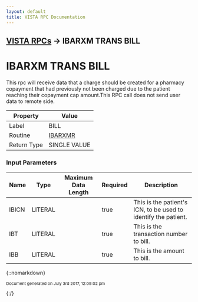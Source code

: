 ```yaml
---
layout: default
title: VISTA RPC Documentation
---
```


## [VISTA RPCs](TableOfContents) &#8594; IBARXM TRANS BILL
# IBARXM TRANS BILL

This rpc will receive data that a charge should be created for a pharmacy copayment that had previously not been charged due to the patient reaching their copayment cap amount.This RPC call does not send user data to remote side.

Property | Value
--- | ---
Label | BILL
Routine | [IBARXMR](http://code.osehra.org/dox/Routine_IBARXMR_source.html)
Return Type | SINGLE VALUE


### Input Parameters

Name | Type | Maximum Data Length | Required | Description
--- | --- | --- | --- | ---
IBICN | LITERAL |  | true | This is the patient&#x27;s ICN, to be used to identify the patient.
IBT | LITERAL |  | true | This is the transaction number to bill.
IBB | LITERAL |  | true | This is the amount to bill.



{::nomarkdown} <br/><p style="font-size: 11px">Document generated on July 3rd 2017, 12:09:02 pm</p>{:/}